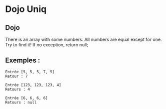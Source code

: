 # Dojo Uniq

## Dojo
    
There is an array with some numbers. All numbers are equal except for one. Try to find it!
If no exception, return null;

## Exemples : 

    Entrée [5, 5, 5, 7, 5]
    Retour : 7
 
    Entrée [123, 123, 123, 4]
    Retours : 4
    
    Entrée [6, 6, 6, 6]
    Retours : null

